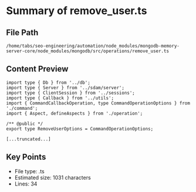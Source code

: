 # Summary of remove_user.ts
  
## File Path
`/home/tabs/seo-engineering/automation/node_modules/mongodb-memory-server-core/node_modules/mongodb/src/operations/remove_user.ts`

## Content Preview
```
import type { Db } from '../db';
import type { Server } from '../sdam/server';
import type { ClientSession } from '../sessions';
import type { Callback } from '../utils';
import { CommandCallbackOperation, type CommandOperationOptions } from './command';
import { Aspect, defineAspects } from './operation';

/** @public */
export type RemoveUserOptions = CommandOperationOptions;

[...truncated...]
```

## Key Points
- File type: .ts
- Estimated size: 1031 characters
- Lines: 34
